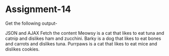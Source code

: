 # Assignment-14
Get the following output-

JSON and AJAX
Fetch the content
Meowsy is a cat that likes to eat tuna and catnip and dislikes ham and zucchini.
Barky is a dog that likes to eat bones and carrots and dislikes tuna.
Purrpaws is a cat that likes to eat mice and dislikes cookies.
